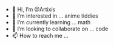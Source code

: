 - 👋 Hi, I’m @Artixis
- 👀 I’m interested in ... anime tiddies
- 🌱 I’m currently learning ... math
- 💞️ I’m looking to collaborate on ... code
- 📫 How to reach me ... 

<!---
Artixis/Artixis is a ✨ special ✨ repository because its `README.md` (this file) appears on your GitHub profile.
You can click the Preview link to take a look at your changes.
--->
